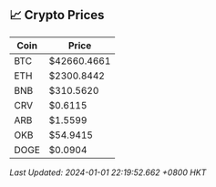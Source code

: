 ## 📈 Crypto Prices

| Coin | Price |
| ---- | ----- |
| BTC | $42660.4661 |
| ETH | $2300.8442 |
| BNB | $310.5620 |
| CRV | $0.6115 |
| ARB | $1.5599 |
| OKB | $54.9415 |
| DOGE | $0.0904 |

_Last Updated: 2024-01-01 22:19:52.662 +0800 HKT_